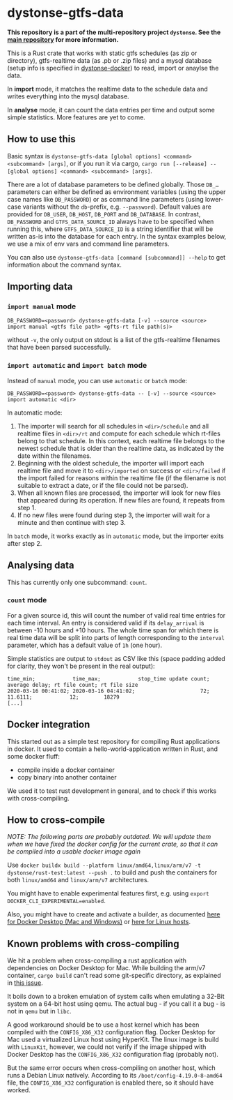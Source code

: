 # dystonse-gtfs-data

**This repository is a part of the multi-repository project `dystonse`. See the [main repository](https://github.com/dystonse/dystonse) for more information.**

This is a Rust crate that works with static gtfs schedules (as zip or directory), gtfs-realtime data (as .pb or .zip files) and a mysql database (setup info is specified in [dystonse-docker](https://github.com/dystonse/dystonse-docker)) to read, import or anaylse the data.

In **import** mode, it matches the realtime data to the schedule data and writes everything into the mysql database.

In **analyse** mode, it can count the data entries per time and output some simple statistics. More features are yet to come.

## How to use this

Basic syntax is `dystonse-gtfs-data [global options] <command> <subcommand> [args]`, or if you run it via cargo, `cargo run [--release] -- [global options] <command> <subcommand> [args]`.

There are a lot of database parameters to be defined globally. Those `DB_…`parameters can either be defined as environment variables (using the upper case names like `DB_PASSWORD`) or as command line parameters (using lower-case variants without the `db`-prefix, e.g. `--password`). Default values are provided for `DB_USER`, `DB_HOST`, `DB_PORT` and `DB_DATABASE`. In contrast, `DB_PASSWORD` and `GTFS_DATA_SOURCE_ID` always have to be specified when running this, where `GTFS_DATA_SOURCE_ID` is a string identifier that will be written as-is into the database for each entry. In the syntax examples below, we use a mix of env vars and command line parameters.

You can also use `dystonse-gtfs-data [command [subcommand]] --help` to get information about the command syntax.

## Importing data
### `import manual` mode

`DB_PASSWORD=<password> dystonse-gtfs-data [-v] --source <source> import manual <gtfs file path> <gfts-rt file path(s)>`

without `-v`, the only output on stdout is a list of the gtfs-realtime filenames that have been parsed successfully.

### `import automatic` and `import batch` mode
Instead of `manual` mode, you can use `automatic` or `batch` mode:

`DB_PASSWORD=<password> dystonse-gtfs-data -- [-v] --source <source> import automatic <dir>`

In automatic mode:

1. The importer will search for all schedules in `<dir>/schedule` and all realtime files in `<dir>/rt` and compute for each schedule which rt-files belong to that schedule. In this context, each realtime file belongs to the newest schedule that is older than the realtime data, as indicated by the date within the filenames.
2. Beginning with the oldest schedule, the importer will import each realtime file and move it to `<dir>/imported` on success or `<dir>/failed` if the import failed for reasons within the realtime file (if the filename is not suitable to extract a date, or if the file could not be parsed).
3. When all known files are processed, the importer will look for new files that appeared during its operation. If new files are found, it repeats from step 1.
4. If no new files were found during step 3, the importer will wait for a minute and then continue with step 3.

In `batch` mode, it works exactly as in `automatic` mode, but the importer exits after step 2.

## Analysing data
This has currently only one subcommand: `count`.

### `count` mode
For a given source id, this will count the number of valid real time entries for each time interval. An entry is considered valid if its `delay_arrival` is between -10 hours and +10 hours. The whole time span for which there is real time data will be split into parts of length corresponding  to the `interval` parameter, which has a default value of `1h` (one hour).

Simple statistics are output to `stdout` as CSV like this (space padding added for clarity, they won't be present in the real output):

```
time_min;            time_max;            stop_time update count; average delay; rt file count; rt file size
2020-03-16 00:41:02; 2020-03-16 04:41:02;                     72;       11.6111;            12;        18279
[...]
```

## Docker integration

This started out as a simple test repository for compiling Rust applications in docker. It used to contain a hello-world-application written in Rust, and some docker fluff:

 * compile inside a docker container
 * copy binary into another container

We used it to test rust development in general, and to check if this works with cross-compiling.

## How to cross-compile

_NOTE: The following parts are probably outdated. We will update them when we have fixed the docker config for the current crate, so that it can be compiled into a usable docker image again_

Use `docker buildx build --platform linux/amd64,linux/arm/v7 -t dystonse/rust-test:latest --push .` to build and push the containers for both `linux/amd64` and `linux/arm/v7` architectures.

You might have to enable experimental features first, e.g. using `export DOCKER_CLI_EXPERIMENTAL=enabled`.

Also, you might have to create and activate a builder, as documented [here for Docker Desktop (Mac and Windows)](https://docs.docker.com/docker-for-mac/multi-arch/) or [here for Linux hosts](https://mirailabs.io/blog/multiarch-docker-with-buildx/).

## Known problems with cross-compiling
We hit a problem when cross-compiling a rust application with dependencies on Docker Desktop for Mac. While building the arm/v7 container, `cargo build` can't read some git-specific directory, as explained in [this issue](https://github.com/rust-lang/cargo/issues/7451).

It boils down to a broken emulation of system calls when emulating a 32-Bit system on a 64-bit host using qemu. The actual bug - if you call it a bug - is not in `qemu` but in `libc`.

A good workaround should be to use a host kernel which has been compiled with the `CONFIG_X86_X32` configuration flag. Docker Desktop for Mac used a virtualized Linux host using HyperKit. The linux image is build with `LinuxKit`, however, we could not verify if the image shipped with Docker Desktop has the `CONFIG_X86_X32` configuration flag (probably not).

But the same error occurs when cross-compiling on another host, which runs a Debian Linux natively. According to its `/boot/config-4.19.0-8-amd64` file, the `CONFIG_X86_X32` configuration is enabled there, so it should have worked.
